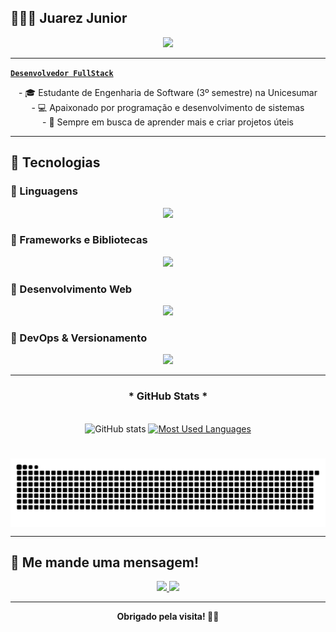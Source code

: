 ## 👨🏻‍💻 Juarez Junior

<p align="center">
  <a href="https://github.com/DenverCoder1/readme-typing-svg">
    <img src="https://readme-typing-svg.herokuapp.com?font=Fira+Code&color=8000FF&size=25&center=true&vCenter=true&width=600&height=100&lines=Olá,+seja+bem-vindo+ao+meu+GitHub!+%F0%9F%92%BB">
  </a>
</p>

---

**[`Desenvolvedor FullStack`](https://www.linkedin.com/in/junindosite)**

<p align="center">
- 🎓 Estudante de Engenharia de Software (3º semestre) na Unicesumar<br/>
- 💻 Apaixonado por programação e desenvolvimento de sistemas<br/>
- 🚀 Sempre em busca de aprender mais e criar projetos úteis
</p>

---

## 🤖 Tecnologias

### 🔹 Linguagens 
<p align="center">
  <img src="https://skillicons.dev/icons?i=c,js,sql" height="40"/>
</p>

### 🔹 Frameworks e Bibliotecas
<p align="center">
  <img src="https://skillicons.dev/icons?i=vue,bootstrap" height="40"/>
</p>

### 🔹 Desenvolvimento Web
<p align="center">
  <img src="https://skillicons.dev/icons?i=html,css" height="40"/>
</p>

### 🔹 DevOps & Versionamento
<p align="center">
  <img src="https://skillicons.dev/icons?i=git,github" height="40"/>
</p>


---

<div style="text-align: center;" align="center">
  <h3>* GitHub Stats *</h3>
  <br>
  <img src="https://github-readme-stats-git-masterrstaa-rickstaa.vercel.app/api?username=junindosite&hide_title=true&show_icons=true&include_all_commits=false&count_private=true&line_height=25&hide=issues&bg_color=000&title_color=FF00F6&text_color=FFF&border_radius=3&border_color=36123c&icon_color=FF00F6&theme=jolly" alt="GitHub stats">

  <a href="https://github.com/junindosite/github-readme-stats">
    <img src="https://github-readme-stats-git-masterrstaa-rickstaa.vercel.app/api/top-langs/?username=junindosite&line_height=10&card_width=290&layout=compact&hide_title=false&count_private=true&langs_count=4&show_icons=true&title_color=FF00F6&hide=html,scss,less&bg_color=000&text_color=8B8B8B&border_radius=3&border_color=561760&count_private=true" alt="Most Used Languages">
  </a>
</div>


#

<picture align="center">
  <source media="(prefers-color-scheme: dark)" srcset="https://raw.githubusercontent.com/junindosite/junindosite/output/github-contribution-grid-snake-dark.svg">
  <source media="(prefers-color-scheme: light)" srcset="https://raw.githubusercontent.com/junindosite/junindosite/output/github-contribution-grid-snake-dark.svg">
  <img align="center" alt="github contribution grid snake animation" src="https://raw.githubusercontent.com/junindosite/junindosite/output/github-contribution-grid-snake.svg">
</picture>

---

## 🤝 Me mande uma mensagem!

<p align="center">
  <a href="mailto:juarezjunin2005@gmail.com">
    <img src="https://skillicons.dev/icons?i=gmail" height="40"/>
  </a>
  <a href="https://www.linkedin.com/in/junindosite">
    <img src="https://skillicons.dev/icons?i=linkedin" height="40"/>
  </a>
</p>

---

<div align="center">
  <b>Obrigado pela visita! 🚀✨</b>
</div>
